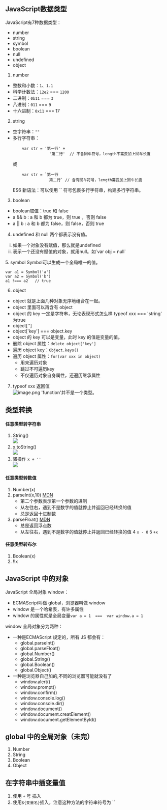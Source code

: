 ## JavaScript数据类型
JavaScript有7种数据类型：
- number
- string
- symbol
- boolean
- null
- undefined
- object
1. number
- 整数和小数：`1`、`1.1`
- 科学计数法：`12e2` === `1200`
- 二进制：`0b11` === `3`
- 八进制：`011` === `9`
- 十六进制：`0x11` === 17
2. string
- 空字符串：`""`
- 多行字符串：
    ```
        var str = '第一行' + 
                    '第二行'  // 不含回车符号，length不需要加上回车长度
    ```
    或
    ```
        var str = `第一行
                    第二行` // 含有回车符号，length需要加上回车长度
    ```
    ES6 新语法：可以使用 `` 符号包裹多行字符串，构建多行字符串。
3. boolean
- boolean取值：true 和 false
- a && b : a 和 b 都为 true，则 true ，否则 false
- a || b : a 和 b 都为 false，则 false，否则 true
4. undefined 和 null
    两个都表示没有值。
<ol type="i">
    <li>如果一个对象没有赋值，那么就是undefined</li>
    <li>表示一个还没有赋值的对象，就用null。如`var obj = null`</li>
</ol>
5. symbol
    Symbol可以生成一个全局唯一的值。  

```
var a1 = Symbol('a')
var a2 = Symbol('b')
a1 !=== a2   // true
```
6. object
- object 就是上面几种对象无序地组合在一起。
- object 里面可以再含有 object
- object 的 key 一定是字符串，无论表现形式怎么样 typeof xxx === 'string' 为true
- object['']
- object['key'] === object.key
- object 的 key 可以是变量，此时 key 的值是变量的值。
- 删除 object 属性：`delete object['key']`
- 遍历 object key：`Object.keys()`
- 遍历 object 属性：`for(var xxx in object)`
    - 用来遍历对象
    - 跳过不可遍历key
    - 不仅遍历对象自身属性，还遍历继承属性

7. typeof xxx 返回值  
![image.png](http://upload-images.jianshu.io/upload_images/7574134-ac92025cc5040758.png?imageMogr2/auto-orient/strip%7CimageView2/2/w/1240)
'function'并不是一个类型。
## 类型转换
#### 任意类型转字符串
1. String()  
![](http://upload-images.jianshu.io/upload_images/7574134-47b469d721d4b965.png?imageMogr2/auto-orient/strip%7CimageView2/2/w/1240)
2. x.toString()  
![](http://upload-images.jianshu.io/upload_images/7574134-a12ff38742e9b9b9.png?imageMogr2/auto-orient/strip%7CimageView2/2/w/1240)
3. 骚操作 `x + ''`  
![](http://upload-images.jianshu.io/upload_images/7574134-ac15050ab01d7e8d.png?imageMogr2/auto-orient/strip%7CimageView2/2/w/1240)
#### 任意类型转数值
1. Number(x)
2. parseInt(x,10)  [MDN](https://developer.mozilla.org/zh-CN/docs/Web/JavaScript/Reference/Global_Objects/parseInt)
    - 第二个参数表示第一个参数的进制
    - 从左往右，遇到不是数字的值就停止并返回已经转换的值
    - 总是返回十进制数
3. parseFloat()   [MDN](https://developer.mozilla.org/zh-CN/docs/Web/JavaScript/Reference/Global_Objects/parseFloat)
    - 总是返回浮点数
    - 从左往右，遇到不是数字的值就停止并返回已经转换的值
4 `x - 0`
5 `+x`

#### 任意类型转布尔
1. Boolean(x)
2. !!x

## JavaScript 中的对象
JavaScript 全局对象 window：
- ECMAScript叫做 global，浏览器叫做 window
- window 是一个哈希表，有许多属性
- window 的属性就是全局变量`var a = 1  ===  var window.a = 1`

window 全局对象分为两种：
- 一种是ECMAScript 规定的，所有 JS 都会有：
    - global.parseInt()
    - global.parseFloat()
    - global.Number()
    - global.String()
    - global.Boolean()
    - global.Object()
- 一种是浏览器自己加的,不同的浏览器可能就没有了
    - window.alert()
    - window.prompt()
    - window.confirm()
    - window.console.log()
    - window.console.dir()
    - window.document()
    - window.document.creatElement()
    - window.document.getElementById()

## global 中的全局对象（未完）
1. Number
2. String
3. Boolean
4. Object


## 在字符串中插变量值
1. 使用 `+` 号 插入
2. 使用`${变量名}`插入，注意这种方法的字符串符号为 ``